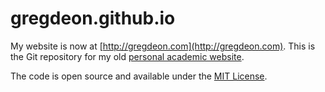 # gregdeon.github.io

My website is now at [http://gregdeon.com](http://gregdeon.com). This is the Git repository for my old [personal academic website](https://gregdeon.github.io). 

The code is open source and available under the [MIT License](LICENSE.md).
